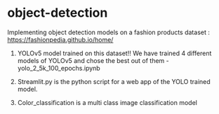 # object-detection

Implementing object detection models on a fashion products dataset : https://fashionpedia.github.io/home/

1. YOLOv5 model trained on this dataset!! 
We have trained 4 different models of YOLOv5 and chose the best out of them - yolo_2_5k_100_epochs.ipynb

2. Streamlit.py is the python script for a web app of the YOLO trained model.

3. Color_classification is a multi class image classification model


